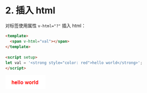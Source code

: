 # 2. 插入 html

对标签使用属性 `v-html="?"` 插入 html：

```html
<template>
  <span v-html="val"></span>
</template>

<script setup>
let val = '<strong style="color: red">hello world</strong>';
</script>
```

![图 0](../images/af822d5dd5a78e2ce37b821f58bdb12140466bd27cc179e32365963e87d09b39.png)  